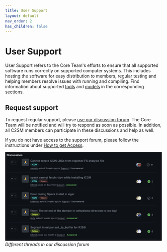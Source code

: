 ```yaml
---
title: User Support
layout: default
nav_order: 2
has_children: false
---
```


# User Support

User Support refers to the Core Team's efforts to ensure that all supported software runs correctly on supported computer systems. This includes hosting the software for easy distribution to members, regular testing and helping members resolve issues with running and compiling. Find information about supported [tools](https://c2sm.github.io/tools/) and [models](https://c2sm.github.io/models/) in the corresponding sections.

## Request support

To request regular support, please [use our discussion forum](https://github.com/C2SM/Tasks-Support/discussions/categories/support). The Core Team will be notified and will try to respond as soon as possible. In addition, all C2SM members can participate in these discussions and help as well.

If you do not have access to the support forum, please follow the instructions under [How to get Access](https://c2sm.github.io/#how-to-get-access).

![](assets/Support_Forum.png)
*Different threads in our discussion forum*
